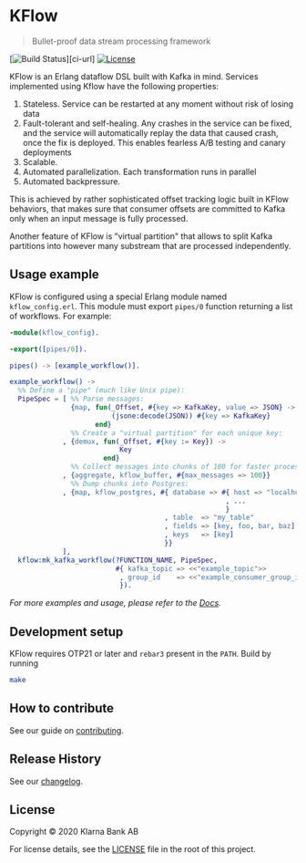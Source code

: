 # KFlow
> Bullet-proof data stream processing framework

[![Build Status][ci-image]][ci-url]
[![License][license-image]][license-url]

KFlow is an Erlang dataflow DSL built with Kafka in mind. Services
implemented using Kflow have the following properties:

 1. Stateless. Service can be restarted at any moment without risk of
    losing data
 1. Fault-tolerant and self-healing. Any crashes in the service can be
    fixed, and the service will automatically replay the data that
    caused crash, once the fix is deployed. This enables fearless A/B
    testing and canary deployments
 1. Scalable.
 1. Automated parallelization. Each transformation runs in parallel
 1. Automated backpressure.

This is achieved by rather sophisticated offset tracking logic built
in KFlow behaviors, that makes sure that consumer offsets are
committed to Kafka only when an input message is fully processed.

Another feature of KFlow is "virtual partition" that allows to split
Kafka partitions into however many substream that are processed
independently.

## Usage example

KFlow is configured using a special Erlang module named
`kflow_config.erl`. This module must export `pipes/0` function
returning a list of workflows. For example:

```erlang
-module(kflow_config).

-export([pipes/0]).

pipes() -> [example_workflow()].

example_workflow() ->
  %% Define a "pipe" (much like Unix pipe):
  PipeSpec = [ %% Parse messages:
               {map, fun(_Offset, #{key => KafkaKey, value => JSON} ->
                         (jsone:decode(JSON)) #{key => KafkaKey}
                     end}
               %% Create a "virtual partition" for each unique key:
             , {demux, fun(_Offset, #{key := Key}) ->
                           Key
                       end}
               %% Collect messages into chunks of 100 for faster processing:
             , {aggregate, kflow_buffer, #{max_messages => 100}}
               %% Dump chunks into Postgres:
             , {map, kflow_postgres, #{ database => #{ host => "localhost"
                                                     , ...
                                                     }
                                      , table  => "my_table"
                                      , fields => [key, foo, bar, baz]
                                      , keys   => [key]
                                      }}
             ],
  kflow:mk_kafka_workflow(?FUNCTION_NAME, PipeSpec,
                          #{ kafka_topic => <<"example_topic">>
                           , group_id    => <<"example_consumer_group_id">>
                           }).
```

_For more examples and usage, please refer to the [Docs](https://hexdocs.pm/kflow/)._

## Development setup

KFlow requires OTP21 or later and `rebar3` present in the
`PATH`. Build by running

```sh
make
```

## How to contribute

See our guide on [contributing](.github/CONTRIBUTING.md).

## Release History

See our [changelog](CHANGELOG.md).

## License

Copyright © 2020 Klarna Bank AB

For license details, see the [LICENSE](LICENSE) file in the root of this project.


<!-- Markdown link & img dfn's -->
[ci-image]: https://img.shields.io/badge/build-passing-brightgreen?style=flat-square
[license-image]: https://img.shields.io/badge/license-Apache%202-blue?style=flat-square
[license-url]: http://www.apache.org/licenses/LICENSE-2.0
